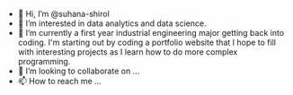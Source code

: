 - 👋 Hi, I’m @suhana-shirol
- 👀 I’m interested in data analytics and data science.
- 🌱 I’m currently a first year industrial engineering major getting back into coding. I'm starting out by coding a portfolio website that I hope to fill with interesting projects as I learn how to do more complex programming.
- 💞️ I’m looking to collaborate on ...
- 📫 How to reach me ...

<!---
suhana-shirol/suhana-shirol is a ✨ special ✨ repository because its `README.md` (this file) appears on your GitHub profile.
You can click the Preview link to take a look at your changes.
--->
